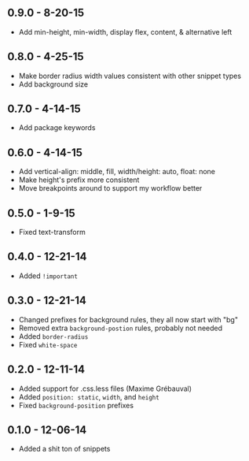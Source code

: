 ## 0.9.0 - 8-20-15
* Add min-height, min-width, display flex, content, & alternative left

## 0.8.0 - 4-25-15
* Make border radius width values consistent with other snippet types
* Add background size

## 0.7.0 - 4-14-15
* Add package keywords

## 0.6.0 - 4-14-15
* Add vertical-align: middle, fill, width/height: auto, float: none
* Make height's prefix more consistent
* Move breakpoints around to support my workflow better

## 0.5.0 - 1-9-15
* Fixed text-transform

## 0.4.0 - 12-21-14
* Added `!important`

## 0.3.0 - 12-21-14
* Changed prefixes for background rules, they all now start with "bg"
* Removed extra `background-postion` rules, probably not needed
* Added `border-radius`
* Fixed `white-space`

## 0.2.0 - 12-11-14
* Added support for .css.less files (Maxime Grébauval)
* Added `position: static`, `width`, and `height`
* Fixed `background-position` prefixes

## 0.1.0 - 12-06-14
* Added a shit ton of snippets
